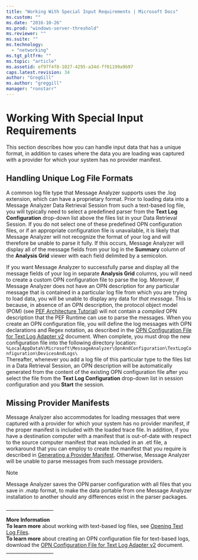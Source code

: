 ```yaml
---
title: "Working With Special Input Requirements | Microsoft Docs"
ms.custom: ""
ms.date: "2016-10-26"
ms.prod: "windows-server-threshold"
ms.reviewer: ""
ms.suite: ""
ms.technology: 
  - "networking"
ms.tgt_pltfrm: ""
ms.topic: "article"
ms.assetid: ef97f4f8-1027-4295-a34d-ff01199a9b97
caps.latest.revision: 34
author: "GregGill"
ms.author: "greggill"
manager: "ronstarr"
---
```

# Working With Special Input Requirements
This section describes how you can handle input data that has a unique format, in addition to cases where the data you are loading was captured with a provider for which your system has no provider manifest.  
  
## Handling Unique Log File Formats  
 A common log file type that Message Analyzer supports uses the .log extension, which can have a proprietary format. Prior to loading data into a Message Analyzer Data Retrieval Session from such a text-based log file, you will typically need to select a predefined parser from the **Text Log Configuration** drop-down list above the files list in your Data Retrieval Session. If you do not select one of these predefined OPN configuration files, or if an appropriate configuration file is unavailable, it is likely that Message Analyzer will not recognize the format of your log and will therefore be unable to parse it fully. If this occurs, Message Analyzer will display all of the message fields from your log in the **Summary** column of the **Analysis Grid** viewer with each field delimited by a semicolon.  
  
 If you want Message Analyzer to successfully parse and display all the message fields of your log in separate **Analysis Grid** columns, you will need to create a custom OPN configuration file to parse the log. Moreover, if Message Analyzer does not have an OPN description for any particular message that is contained in a particular log file from which you are trying to load data, you will be unable to display any data for *that message*. This is because, in absence of an OPN description, the protocol object model (POM) (see [PEF Architecture Tutorial](pef-architecture-tutorial.md)) will not contain a *compiled* OPN description that the PEF Runtime can use to parse the messages. When you create an OPN configuration file, you will define the log messages with OPN declarations and Regex notation, as described in the [OPN Configuration File for Text Log Adapter v2](http://download.microsoft.com/download/C/D/E/CDED67DB-2C74-4FE4-B184-123CEE0E273F/OPN%20Configuration%20Guide%20for%20Text%20Log%20Adapter%20V2.docx) document. When complete, you must drop the new configuration file into the following directory location:   
`%LocalAppData%\Microsoft\MessageAnalyzer\OpnAndConfiguration\TextLogConfiguration\DevicesAndLogs\`  
Thereafter, whenever you add a log file of this particular type to the files list in a Data Retrieval Session, an OPN description will be automatically generated from the content of the existing OPN configuration file after you select the file from the **Text Log Configuration** drop-down list in session configuration and you **Start** the session.  
  
## Missing Provider Manifests  
 Message Analyzer also accommodates for loading messages that were captured with a provider for which your system has no provider manifest, if the proper manifest is included with the loaded trace file. In addition, if you have a destination computer with a manifest that is out-of-date with respect to the source computer manifest that was included in an .etl file, a workaround that you can employ to create the manifest that you require is described in [Generating a Provider Manifest](generating-a-provider-manifest.md). Otherwise, Message Analyzer will be unable to parse messages from such message providers.  
  
> [!NOTE]
>  Message Analyzer saves the OPN parser configuration with all files that you save in .matp format, to make the data portable from one Message Analyzer installation to another should any differences exist in the parser packages.  
  
 ___________________\_  
  
 **More Information**   
 **To learn more** about working with text-based log files, see [Opening Text Log Files](opening-text-log-files.md).  
**To learn more** about creating an OPN configuration file for text-based logs, download the [OPN Configuration File for Text Log Adapter v2](http://download.microsoft.com/download/C/D/E/CDED67DB-2C74-4FE4-B184-123CEE0E273F/OPN%20Configuration%20Guide%20for%20Text%20Log%20Adapter%20V2.docx) document.  
___________________\_